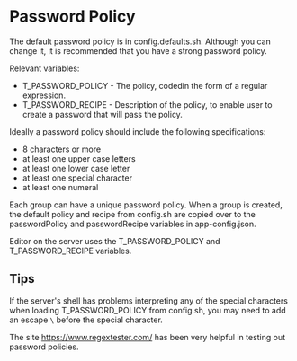 # Password Policy

The default password policy is in config.defaults.sh. Although you can change it, it is recommended that you have a strong password policy. 

Relevant variables:
- T_PASSWORD_POLICY - The policy, codedin the form of a regular expression.
- T_PASSWORD_RECIPE - Description of the policy, to enable user to create a password that will pass the policy. 

Ideally a password policy should include the following specifications:
- 8 characters or more
- at least one upper case letters
- at least one lower case letter
- at least one special character
- at least one numeral

Each group can have a unique password policy. When a group is created, the default policy and recipe from config.sh are copied over to the passwordPolicy and passwordRecipe variables in app-config.json.

Editor on the server uses the T_PASSWORD_POLICY and T_PASSWORD_RECIPE variables.

## Tips

If the server's shell has problems interpreting any of the special characters when loading T_PASSWORD_POLICY from config.sh, you may need to add an escape `\` before the special character.

The site https://www.regextester.com/ has been very helpful in testing out password policies. 

